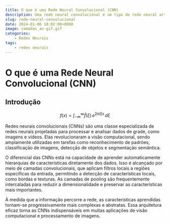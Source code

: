 ```yaml
---
title: O que é uma Rede Neural Convolucional (CNN)
description: Uma rede neural convolucional é um tipo de rede neural artificial que utiliza filtros para extrair características locais de imagens. As CNNs são utilizadas principalmente em...
slug: rede-neural-convolucional
date: 2024-01-06 18:02:00+0000
image: camadas_an-gif.gif
categories:
    - Redes Neurais
tags:
    - redes neurais
---
```


# O que é uma Rede Neural Convolucional (CNN)

## Introdução

$$
    f(x) = \int_{-\infty}^\infty\hat f(\xi)\,e^{2 \pi i \xi x}\,d\xi
$$

Redes neurais convolucionais (CNNs) são uma classe especializada de redes neurais projetadas para processar e analisar dados de grade, como imagens e vídeos. Elas revolucionaram a visão computacional, sendo amplamente utilizadas em tarefas como reconhecimento de padrões, classificação de imagens, detecção de objetos e segmentação semântica.

O diferencial das CNNs está na capacidade de aprender automaticamente hierarquias de características diretamente dos dados. Isso é alcançado por meio de camadas convolucionais, que aplicam filtros locais a regiões específicas da entrada, permitindo a detecção de características locais, como bordas e texturas. As camadas de pooling são frequentemente intercaladas para reduzir a dimensionalidade e preservar as características mais importantes.

À medida que a informação percorre a rede, as características aprendidas tornam-se progressivamente mais complexas e abstratas. Essa arquitetura eficaz torna as CNNs indispensáveis em muitas aplicações de visão computacional e processamento de imagens.